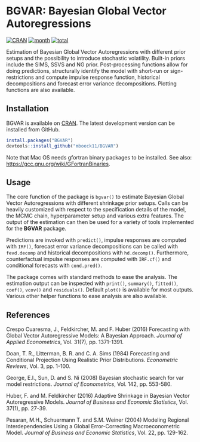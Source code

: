 # BGVAR: Bayesian Global Vector Autoregressions

<!-- badges: start -->
[![CRAN](http://www.r-pkg.org/badges/version/BGVAR)](http://cran.r-project.org/package=BGVAR)
[![month](http://cranlogs.r-pkg.org/badges/BGVAR)](http://www.r-pkg.org/pkg/BGVAR)
[![total](http://cranlogs.r-pkg.org/badges/grand-total/BGVAR)](http://www.r-pkg.org/pkg/BGVAR)
<!-- badges: end -->

Estimation of Bayesian Global Vector Autoregressions with different prior setups and the possibility to introduce stochastic volatility. Built-in priors include the SIMS, SSVS and NG prior. Post-processing functions allow for doing predictions, structurally identify the model with short-run or sign-restrictions and compute impulse response function, historical decompositions and forecast error variance decompositions. Plotting functions are also available.

## Installation

BGVAR is available on [CRAN](https://cran.r-project.org/web/packages/BGVAR/index.html). The latest development version can be installed from GitHub.

``` r
install.packages("BGVAR")
devtools::install_github("mboeck11/BGVAR")
```

Note that Mac OS needs gfortran binary packages to be installed. See also: https://gcc.gnu.org/wiki/GFortranBinaries.

## Usage

The core function of the package is `bgvar()` to estimate Bayesian Global Vector Autoregressions with different shrinkage prior setups. Calls can be heavily customized with respect to the specification details of the model, the MCMC chain, hyperparameter setup and various extra features. The output of the estimation can then be used for a variety of tools implemented for the **BGVAR** package.

Predictions are invoked with `predict()`, impulse responses are computed with `IRF()`, forecast error variance decompositions can be called with `fevd.decomp` and historical decompositions with `hd.decomp()`. Furthermore, counterfactual impulse responses are computed with `IRF.cf()` and conditional forecasts with `cond.pred()`. 

The package comes with standard methods to ease the analysis. The estimation output can be inspected with `print()`, `summary()`, `fitted()`, `coef()`, `vcov()` and `residuals()`. Default `plot()` is available for most outputs. Various other helper functions to ease analysis are also available.

## References

Crespo Cuaresma, J., Feldkircher, M. and F. Huber (2016) Forecasting with Global Vector Autoregressive Models: A Bayesian Approach. *Journal of Applied Econometrics*, Vol. 31(7), pp. 1371-1391.

Doan, T. R., Litterman, B. R. and C. A. Sims (1984) Forecasting and Conditional Projection Using Realistic Prior Distributions. *Econometric Reviews*, Vol. 3, pp. 1-100.

George, E.I., Sun, D. and S. Ni (2008) Bayesian stochastic search for var model restrictions. *Journal of Econometrics*, Vol. 142, pp. 553-580.

Huber, F. and M. Feldkircher (2016) Adaptive Shrinkage in Bayesian Vector Autoregressive Models. *Journal of Business and Economic Statistics*, Vol. 37(1), pp. 27-39.

Pesaran, M.H., Schuermann T. and S.M. Weiner (2004) Modeling Regional Interdependencies Using a Global Error-Correcting Macroeconometric Model. *Journal of Business and Economic Statistics*, Vol. 22, pp. 129-162.

